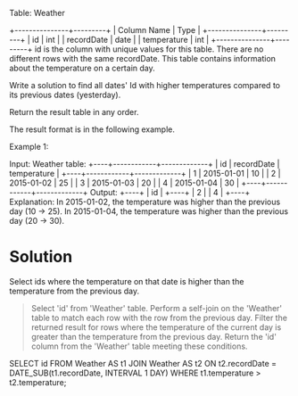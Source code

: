 Table: Weather

+---------------+---------+
| Column Name   | Type    |
+---------------+---------+
| id            | int     |
| recordDate    | date    |
| temperature   | int     |
+---------------+---------+
id is the column with unique values for this table.
There are no different rows with the same recordDate.
This table contains information about the temperature on a certain day.
 

Write a solution to find all dates' Id with higher temperatures compared to its previous dates (yesterday).

Return the result table in any order.

The result format is in the following example.

 

Example 1:

Input: 
Weather table:
+----+------------+-------------+
| id | recordDate | temperature |
+----+------------+-------------+
| 1  | 2015-01-01 | 10          |
| 2  | 2015-01-02 | 25          |
| 3  | 2015-01-03 | 20          |
| 4  | 2015-01-04 | 30          |
+----+------------+-------------+
Output: 
+----+
| id |
+----+
| 2  |
| 4  |
+----+
Explanation: 
In 2015-01-02, the temperature was higher than the previous day (10 -> 25).
In 2015-01-04, the temperature was higher than the previous day (20 -> 30).


# Solution
Select ids where the temperature on that date is higher than the temperature from the previous day.

> Select 'id' from 'Weather' table.
> Perform a self-join on the 'Weather' table to match each row with the row from the previous day.
> Filter the returned result for rows where the temperature of the current day is greater than the temperature from the previous day.
> Return the 'id' column from the 'Weather' table meeting these conditions.

SELECT id
FROM Weather AS t1
JOIN Weather AS t2
ON t2.recordDate = DATE_SUB(t1.recordDate, INTERVAL 1 DAY)
WHERE t1.temperature > t2.temperature;
